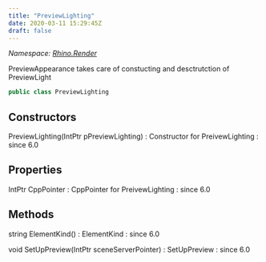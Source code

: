 ```yaml
---
title: "PreviewLighting"
date: 2020-03-11 15:29:45Z
draft: false
---
```


*Namespace: [Rhino.Render](../)*

PreviewAppearance takes care of constucting and desctrutction of PreviewLight
```cs
public class PreviewLighting
```
## Constructors

PreviewLighting(IntPtr pPreviewLighting)
: Constructor for PreivewLighting
: since 6.0
## Properties

IntPtr CppPointer
: CppPointer for PreivewLighting
: since 6.0
## Methods

string ElementKind()
: ElementKind
: since 6.0

void SetUpPreview(IntPtr sceneServerPointer)
: SetUpPreview
: since 6.0
